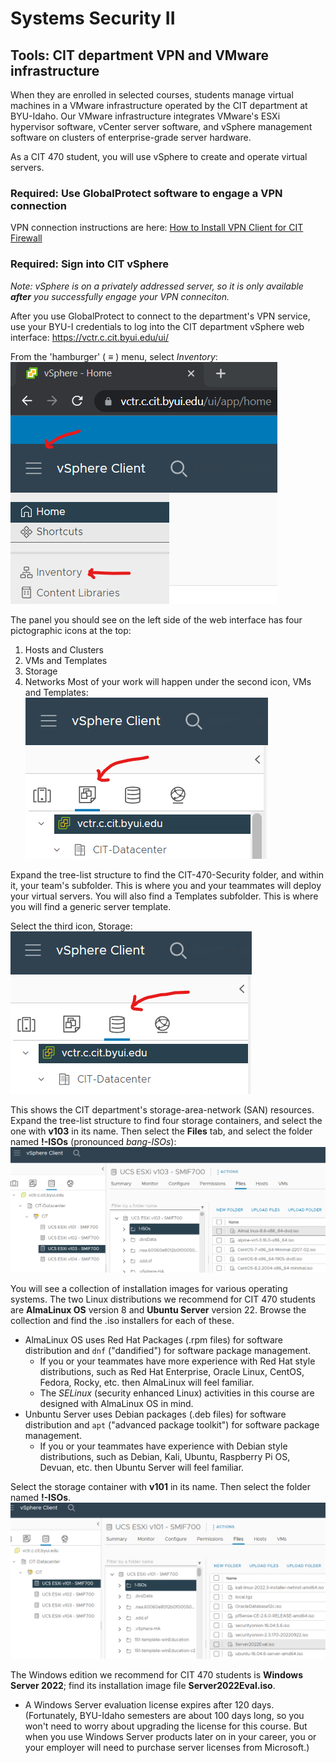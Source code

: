 # Systems Security II
## Tools: CIT department VPN and VMware infrastructure

When they are enrolled in selected courses, students
manage virtual machines in a VMware infrastructure operated by the CIT department at BYU-Idaho.
Our VMware infrastructure integrates VMware's ESXi hypervisor software, vCenter server software, and vSphere management software
on clusters of enterprise-grade server hardware.

As a CIT 470 student, you will use vSphere to create and operate virtual servers.

### Required: Use GlobalProtect software to engage a VPN connection ###
VPN connection instructions are here:
<a
href="https://byui-cit.atlassian.net/wiki/spaces/CDI/pages/16351237/How+to+Install+VPN+Client+for+CIT+Firewall" target="_blank" ref="noopener">How to Install VPN Client for CIT Firewall</a>

### Required: Sign into CIT vSphere ###
*Note: vSphere is on a privately addressed server, so it is only available **after** you successfully engage your VPN conneciton.*

After you use GlobalProtect to connect to the department's VPN service, use your BYU-I credentials to log into the CIT department vSphere web interface:
<a href="https://vctr.c.cit.byui.edu/ui/" target="_blank" ref="noopener">https://vctr.c.cit.byui.edu/ui/</a>

From the 'hamburger' ( ≡ ) menu, select *Inventory*:
![image, vSphere hamburger menu](vSphere-hamburger-inventory.png)

The panel you should see on the left side of the web interface has four pictographic icons at the top:
1. Hosts and Clusters
2. VMs and Templates
3. Storage
4. Networks
Most of your work will happen under the second icon, VMs and Templates:
![image, VMs and Templates](vSphere-vms-templates.png)

Expand the tree-list structure to find the CIT-470-Security folder, and within it, your team's subfolder.
This is where you and your teammates will deploy your virtual servers. You will also find a Templates subfolder.
This is where you will find a generic server template.

Select the third icon, Storage:
![image, Storage](vSphere-storage.png)

This shows the CIT department's storage-area-network (SAN) resources.
Expand the tree-list structure to find four storage containers, and select the one with **v103** in its name.
Then select the **Files** tab, and select the folder named **!-ISOs** (pronounced *bang-ISOs*):
![image, Storage, AlmaLinux selected](vSphere-storage-almalinux.png)

You will see a collection of installation images for various operating systems.
The two Linux distributions we recommend for CIT 470 students are **AlmaLinux OS** version 8 and **Ubuntu Server** version 22.
Browse the collection and find the .iso installers for each of these.

- AlmaLinux OS uses Red Hat Packages (.rpm files) for software distribution and `dnf` ("dandified") for software package management.
  - If you or your teammates have more experience with Red Hat style distributions,
such as Red Hat Enterprise, Oracle Linux, CentOS, Fedora, Rocky, etc.
then AlmaLinux will feel familiar.
  - The *SELinux* (security enhanced Linux) activities in this course are designed with AlmaLinux OS in mind.
- Unbuntu Server uses Debian packages (.deb files) for software distribution and `apt` ("advanced package toolkit") for software package management.
  - If you or your teammates have experience with Debian style distributions,
such as Debian, Kali, Ubuntu, Raspberry Pi OS, Devuan, etc.
then Ubuntu Server will feel familiar.

Select the storage container with **v101** in its name.
Then select the folder named **!-ISOs**.
![image, Storage, Windows Server 2022 selected](vSphere-storage-ws2022.png)

The Windows edition we recommend for CIT 470 students is **Windows Server 2022**; find its installation image file **Server2022Eval.iso**.
- A Windows Server evaluation license expires after 120 days.
(Fortunately, BYU-Idaho semesters are about 100 days long, so you won't need to worry about upgrading the license for this course.
But when you use Windows Server products later on in your career, you or your employer will need to purchase server licenses from Microsoft.)

